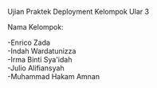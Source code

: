 Ujian Praktek Deployment Kelompok Ular 3

Nama Kelompok:

-Enrico Zada<br>
-Indah Wardatunizza<br>
-Irma Binti Sya'idah<br>
-Julio Alifiansyah<br>
-Muhammad Hakam Amnan<br>
